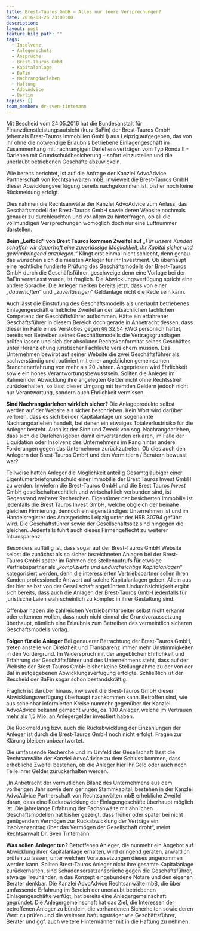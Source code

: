 ```yaml
---
title: Brest-Tauros GmbH – Alles nur leere Versprechungen?
date: 2016-08-26 23:00:00
description:
layout: post
feature_bild_path: ""
tags:
  - Insolvenz
  - Anlegerschutz
  - Ansprüche
  - Brest-Tauros GmbH
  - Kapitalanlage
  - BaFin
  - Nachrangdarlehen
  - Haftung
  - AdovAdvice
  - Berlin
topics: []
team_member: dr-sven-tintemann
---
```



Mit Bescheid vom 24.05.2016 hat die Bundesanstalt für Finanzdienstleistungsaufsicht (kurz BaFin) der Brest-Tauros GmbH (ehemals Brest-Tauros Immobilien GmbH) aus Leipzig aufgegeben, das von ihr ohne die notwendige Erlaubnis betriebene Einlagengeschäft im Zusammenhang mit nachrangigen Darlehensverträgen vom Typ Ronda II - Darlehen mit Grundschuldbesicherung – sofort einzustellen und die unerlaubt betriebenen Geschäfte abzuwickeln.

Wie bereits berichtet, ist auf die Anfrage der Kanzlei AdvoAdvice Partnerschaft von Rechtsanwälten mbB, inwieweit die Brest-Tauros GmbH dieser Abwicklungsverfügung bereits nachgekommen ist, bisher noch keine Rückmeldung erfolgt.

Dies nahmen die Rechtsanwälte der Kanzlei AdvoAdvice zum Anlass, das Geschäftsmodell der Brest-Tauros GmbH sowie deren Website nochmals genauer zu durchleuchten und vor allem zu hinterfragen, ob all die vollmundigen Versprechungen womöglich doch nur eine Luftnummer darstellen.

**Beim „Leitbild“ von Brest Tauros kommen Zweifel auf**  *„Für unsere Kunden schaffen wir dauerhaft eine zuverlässige Möglichkeit, Ihr Kapital sicher und gewinnbringend anzulegen.“* Klingt erst einmal nicht schlecht, denn genau das wünschen sich die meisten Anleger für ihr Investment. Ob überhaupt eine rechtliche fundierte Prüfung des Geschäftsmodells der Brest-Tauros GmbH durch die Geschäftsführer, geschweige denn eine Vorlage bei der BaFin veranlasst wurde, ist fraglich. Die Abwicklungsverfügung spricht eine andere Sprache. Die Anleger merken bereits jetzt, dass von einer *„dauerhaften“* und *„zuverlässigen“* Geldanlage nicht die Rede sein kann.

Auch lässt die Einstufung des Geschäftsmodells als unerlaubt betriebenes Einlagengeschäft erhebliche Zweifel an der tatsächlichen fachlichen Kompetenz der Geschäftsführer aufkommen. Hätte ein erfahrener Geschäftsführer in diesem Bereich doch gerade in Anbetracht dessen, dass dieser im Falle eines Verstoßes gegen §§ 32,54 KWG persönlich haftet, bereits vor Betreiben seines Geschäftsmodells die Vertragsgrundlagen prüfen lassen und sich der absoluten Rechtskonformität seines Geschäftes unter Heranziehung juristischer Fachleute versichern müssen. Das Unternehmen bewirbt auf seiner Website die zwei Geschäftsführer als sachverständig und routiniert mit einer angeblichen gemeinsamen Branchenerfahrung von mehr als 20 Jahren. Angepriesen wird Ehrlichkeit sowie ein hohes Verantwortungsbewusstsein. Sollten die Anleger im Rahmen der Abwicklung ihre angelegten Gelder nicht ohne Rechtsstreit zurückerhalten, so lässt dieser Umgang mit fremden Geldern jedoch nicht nur Verantwortung, sondern auch Ehrlichkeit vermissen.

**Sind Nachrangdarlehen wirklich sicher?**   Die Anlageprodukte selbst werden auf der Website als sicher beschrieben. Kein Wort wird darüber verloren, dass es sich bei der Kapitalanlage um sogenannte Nachrangdarlehen handelt, bei denen ein etwaiges Totalverlustrisiko für die Anleger besteht. Auch ist der Sinn und Zweck von sog. Nachrangdarlehen, dass sich die Darlehensgeber damit einverstanden erklären, im Falle der Liquidation oder Insolvenz des Unternehmens im Rang hinter andere Forderungen gegen das Unternehmen zurückzutreten. Ob dies auch den Anlegern der Brest-Tauros GmbH und den Vermittlern / Beratern bewusst war?

Teilweise hatten Anleger die Möglichkeit anteilig Gesamtgläubiger einer Eigentümerbriefgrundschuld einer Immobilie der Brest Tauros Invest GmbH zu werden. Inwiefern die Brest-Tauros GmbH und die Brest Tauros *Invest* GmbH gesellschaftsrechtlich und wirtschaftlich verbunden sind, ist Gegenstand weiterer Recherchen. Eigentümer der besicherten Immobilie ist jedenfalls die Brest Tauros Invest GmbH, welche obgleich der beinahe gleichen Firmierung, dennoch ein eigenständiges Unternehmen ist und im Handelsregister des Amtsgerichts Leipzig unter der HRB 30794 geführt wird. Die Geschäftsführer sowie der Gesellschaftssitz sind hingegen die gleichen. Jedenfalls führt auch dieses Firmengeflecht zu weiterer Intransparenz.

Besonders auffällig ist, dass sogar auf der Brest-Tauros GmbH Website selbst die zunächst als so sicher bezeichneten Anlagen bei der Brest-Tauros GmbH später im Rahmen des Stellenaufrufs für etwaige Vertriebspartner als *„komplizierte und undurchsichtige Kapitalanlagen“* kategorisiert werden, denn die interessierten Vertriebspartner sollen ihren Kunden professionelle Antwort auf solche Kapitalanlagen geben. Allein aus der hier selbst von der Gesellschaft angeführten Undurchsichtigkeit ergibt sich bereits, dass auch die Anlagen der Brest-Tauros GmbH jedenfalls für juristische Laien wahrscheinlich zu komplex in ihrer Gestaltung sind.

Offenbar haben die zahlreichen Vertriebsmitarbeiter selbst nicht erkannt oder erkennen wollen, dass noch nicht einmal die Grundvoraussetzung überhaupt, nämlich eine Erlaubnis zum Betreiben des vermeintlich sicheren Geschäftsmodells vorlag.

**Folgen für die Anleger**   Bei genauerer Betrachtung der Brest-Tauros GmbH, treten anstelle von Direktheit und Transparenz immer mehr Unstimmigkeiten in den Vordergrund. Im Widerspruch mit der angeblichen Ehrlichkeit und Erfahrung der Geschäftsführer und des Unternehmens steht, dass auf der Website der Brest-Tauros GmbH bisher keine Stellungnahme zu der von der BaFin aufgegebenen Abwicklungsverfügung erfolgte. Schließlich ist der Bescheid der BaFin sogar schon bestandskräftig.

Fraglich ist darüber hinaus, inwieweit die Brest-Tauros GmbH dieser Abwicklungsverfügung überhaupt nachkommen kann. Betroffen sind, wie aus scheinbar informierten Kreise nunmehr gegenüber der Kanzlei AdvoAdvice bekannt gemacht wurde, ca. 100 Anleger, welche im Vertrauen mehr als 1,5 Mio. an Anlegergelder investiert haben.

Die Rückmeldung bzw. auch die Rückabwicklung der Einzahlungen der Anleger ist durch die Brest-Tauros GmbH noch nicht erfolgt. Fragen zur Klärung bleiben unbeantwortet.

Die umfassende Recherche und im Umfeld der Gesellschaft lässt die Rechtsanwälte der Kanzlei AdvoAdvice zu dem Schluss kommen, dass erhebliche Zweifel bestehen, ob die Anleger hier ihr Geld oder auch noch Teile ihrer Gelder zurückerhalten werden.

„In Anbetracht der vermutlichen Bilanz des Unternehmens aus dem vorherigen Jahr sowie dem geringen Stammkapital, bestehen in der Kanzlei AdvoAdvice Partnerschaft von Rechtsanwälten mbB erhebliche Zweifel daran, dass eine Rückabwicklung der Einlagengeschäfte überhaupt möglich ist. Die jahrelange Erfahrung der Fachanwälte mit ähnlichen Geschäftsmodellen hat bisher gezeigt, dass früher oder später bei nicht genügendem Vermögen zur Rückabwicklung der Verträge ein Insolvenzantrag über das Vermögen der Gesellschaft droht“, meint Rechtsanwalt Dr. Sven Tintemann.

**Was sollen Anleger tun?**   Betroffenen Anleger, die nunmehr ein Angebot auf Abwicklung ihrer Kapitalanlage erhalten, wird dringend geraten, anwaltlich prüfen zu lassen, unter welchen Voraussetzungen dieses angenommen werden kann.   Sollten Brest-Tauros Anleger nicht ihre gesamte Kapitalanlage zurückerhalten, sind Schadensersatzansprüche gegen die Geschäftsführer, etwaige Treuhänder, in das Konzept eingebundene Notare und den eigenen Berater denkbar.    Die Kanzlei AdvoAdvice Rechtsanwälte mbB, die über umfassende Erfahrung im Bereich der unerlaubt betriebenen Einlagengeschäfte verfügt, hat bereits eine Anlegergemeinschaft gegründet. Die Anlegergemeinschaft hat das Ziel, die Interessen der betroffenen Anleger zu bündeln, die vorhandenen Sicherheiten sowie deren Wert zu prüfen und die weiteren haftungsträger wie Geschäftsführer, Berater und ggf. auch weitere Hintermänner mit in die Haftung zu nehmen.
